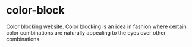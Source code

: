 # color-block
Color blocking website. Color blocking is an idea in fashion where certain color combinations are naturally appealing to the eyes over other combinations. 
